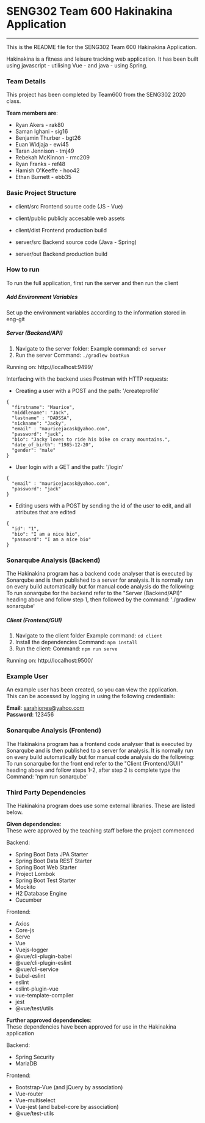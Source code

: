 # SENG302 Team 600 Hakinakina Application
-----
This is the README file for the SENG302 Team 600 Hakinakina Application.

Hakinakina is a fitness and leisure tracking web application.
It has been built using javascript - utilising Vue - and java - using Spring.

### Team Details
This project has been completed by Team600 from the SENG302 2020 class.

**Team members are**:
- Ryan Akers - rak80
- Saman Ighani - sig16
- Benjamin Thurber - bgt26
- Euan Widjaja - ewi45
- Taran Jennison - tmj49
- Rebekah McKinnon - rmc209
- Ryan Franks - ref48
- Hamish O'Keeffe - hoo42
- Ethan Burnett - ebb35

### Basic Project Structure
- client/src Frontend source code (JS - Vue)
- client/public publicly accesable web assets
- client/dist Frontend production build

- server/src Backend source code (Java - Spring)
- server/out Backend production build

### How to run
To run the full application, first run the server and then run the client
##### Add Environment Variables
Set up the environment variables according to the information stored in eng-git

##### Server (Backend/API)
1. Navigate to the server folder: 
Example command: `cd server`
2. Run the server
Command: `./gradlew bootRun`

Running on: http://localhost:9499/

Interfacing with the backend uses Postman with HTTP requests:
- Creating a user with a POST and the path: '/createprofile'
```
{
  "firstname": "Maurice",
  "middlename": "Jack",
  "lastname" : "DADSSA",
  "nickname": "Jacky",
  "email" : "mauricejacask@yahoo.com",
  "password": "jack",
  "bio": "Jacky loves to ride his bike on crazy mountains.",
  "date_of_birth": "1985-12-20",
  "gender": "male"
}
```
- User login with a GET and the path: '/login'
```
{
  "email" : "mauricejacask@yahoo.com",
  "password": "jack"
}
```
- Editing users with a POST by sending the id of the user to edit, and all atributes that are edited
```
{
  "id": "1",
  "bio": "I am a nice bio",
  "password": "I am a nice bio"
}
```

### Sonarqube Analysis (Backend)
The Hakinakina program has a backend code analyser that is executed by
Sonarqube and is then published to a server for analysis. It is 
normally run on every build automatically but for manual code analysis do the 
following: To run sonarqube for the backend refer to the "Server (Backend/API)" heading
above and follow step 1, then followed by the command: './gradlew sonarqube'

##### Client (Frontend/GUI)
1. Navigate to the client folder
Example command: `cd client`
2. Install the dependencies
Command: `npm install`
3. Run the client:
Command: `npm run serve`

Running on: http://localhost:9500/

### Example User
An example user has been created, so you can view the application.  
This can be accessed by logging in using the following credentials:

**Email**:  sarahjones@yahoo.com  
**Password**:  123456

### Sonarqube Analysis (Frontend)
The Hakinakina program has a frontend code analyser that is executed by
Sonarqube and is then published to a server for analysis. It is 
normally run on every build automatically but for manual code analysis do the 
following: To run sonarqube for the front end refer to the "Client (Frontend/GUI)" heading
above and follow steps 1-2, after step 2 is complete type the
Command: 'npm run sonarqube'

### Third Party Dependencies
The Hakinakina program does use some external libraries. These are listed below.

**Given dependencies**:  
These were approved by the teaching staff before the project commenced

Backend:
- Spring Boot Data JPA Starter
- Spring Boot Data REST Starter
- Spring Boot Web Starter
- Project Lombok
- Spring Boot Test Starter
- Mockito
- H2 Database Engine
- Cucumber

Frontend:
- Axios
- Core-js
- Serve
- Vue
- Vuejs-logger
- @vue/cli-plugin-babel
- @vue/cli-plugin-eslint
- @vue/cli-service
- babel-eslint
- eslint
- eslint-plugin-vue
- vue-template-compiler
- jest
- @vue/test/utils

**Further approved dependencies**:  
These dependencies have been approved for use in the Hakinakina application

Backend:
- Spring Security
- MariaDB

Frontend:
- Bootstrap-Vue (and jQuery by association)
- Vue-router
- Vue-multiselect
- Vue-jest (and babel-core by association)
- @vue/test-utils
